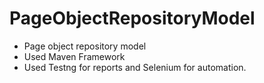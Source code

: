 # PageObjectRepositoryModel
- Page object repository model
- Used Maven Framework
- Used Testng for reports and Selenium for automation.
